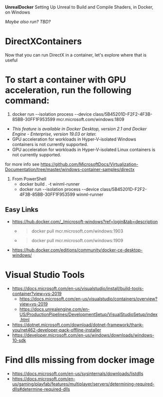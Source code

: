 **UnrealDocker**
Setting Up Unreal to Build and Compile Shaders, in Docker, on Windows

_Maybe also run? TBD?_

# DirectXContainers
Now that you can run DirectX in a container, let's explore where that is useful

# To start a container with GPU acceleration, run the following command:

1.  docker run --isolation process --device class/5B45201D-F2F2-4F3B-85BB-30FF1F953599 mcr.microsoft.com/windows:1809

- _This feature is available in Docker Desktop, version 2.1 and Docker Engine - Enterprise, version 19.03 or later._
- GPU acceleration for workloads in Hyper-V-isolated Windows containers is not currently supported.
- GPU acceleration for workloads in Hyper-V-isolated Linux containers is not currently supported.

for more info see https://github.com/MicrosoftDocs/Virtualization-Documentation/tree/master/windows-container-samples/directx

1. From PowerShell
   - docker build . -t winml-runner
   - docker run --isolation process --device class/5B45201D-F2F2-4F3B-85BB-30FF1F953599 winml-runner
   
## Easy Links

- https://hub.docker.com/_/microsoft-windows?ref=login&tab=description
    - >docker pull mcr.microsoft.com/windows:1903 
    - >docker pull mcr.microsoft.com/windows:1909
- https://hub.docker.com/editions/community/docker-ce-desktop-windows/

# Visual Studio Tools
- https://docs.microsoft.com/en-us/visualstudio/install/build-tools-container?view=vs-2019
    - https://docs.microsoft.com/en-us/visualstudio/containers/overview?view=vs-2019
    - https://docs.unrealengine.com/en-US/ProductionPipelines/DevelopmentSetup/VisualStudioSetup/index.html
- https://dotnet.microsoft.com/download/dotnet-framework/thank-you/net462-developer-pack-offline-installer
- https://developer.microsoft.com/en-us/windows/downloads/windows-10-sdk

# Find dlls missing from docker image

- https://docs.microsoft.com/en-us/sysinternals/downloads/listdlls
- https://docs.microsoft.com/en-us/gaming/playfab/features/multiplayer/servers/determining-required-dlls#determine-required-dlls
